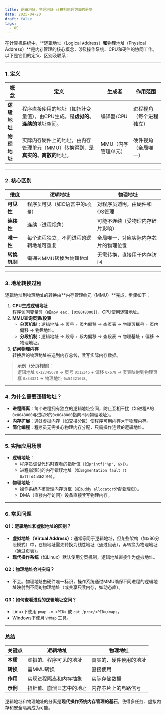 ```yaml
---
title: 逻辑地址、物理地址 计算机原理方面的是啥
date: 2025-04-20
draft: false
tags:
  - OS
---
```

在计算机系统中，**逻辑地址（Logical Address）**和**物理地址（Physical Address）**是内存管理的核心概念，涉及操作系统、CPU和硬件的协同工作。以下是它们的定义、区别及联系：

---

### **1. 定义**
| **概念**       | **定义**                                                                 | **生成者**       | **作用范围**       |
|----------------|--------------------------------------------------------------------------|------------------|--------------------|
| **逻辑地址**   | 程序直接使用的地址（如指针变量值），由CPU生成，是**虚拟的、连续的**地址空间。 | 编译器/CPU       | 进程视角（每个进程独立） |
| **物理地址**   | 实际内存硬件上的地址，由内存管理单元（MMU）转换得到，是**真实的、离散的**地址。 | MMU（内存管理单元） | 硬件视角（全局唯一）   |

---

### **2. 核心区别**
| **维度**         | **逻辑地址**                          | **物理地址**                          |
|------------------|--------------------------------------|--------------------------------------|
| **可见性**       | 程序员可见（如C语言中的`&变量`）       | 对程序员透明，由硬件和OS管理           |
| **连续性**       | 连续（进程视角）                     | 可能不连续（受物理内存碎片影响）         |
| **唯一性**       | 每个进程独立，不同进程的逻辑地址可重复  | 全局唯一，对应实际内存芯片的物理位置     |
| **转换机制**     | 需通过MMU转换为物理地址               | 无需转换，直接用于内存访问              |

---

### **3. 地址转换过程**
逻辑地址到物理地址的转换由**内存管理单元（MMU）**完成，步骤如下：
1. **CPU生成逻辑地址**  
   程序访问变量时（如`mov eax, [0x8048000]`），CPU使用逻辑地址。
2. **MMU查询页表/段表**  
   - **分页机制**：逻辑地址 → 页号 + 页内偏移 → 查页表 → 物理页框号 + 页内偏移 → 物理地址。  
   - **分段机制**：逻辑地址 → 段号 + 段内偏移 → 查段表 → 物理基址 + 偏移 → 物理地址。  
3. **访问物理内存**  
   转换后的物理地址被送到内存总线，读写实际内存数据。

> **示例（分页机制）**：  
> 逻辑地址 `0x12345678` → 页号 `0x12345` + 偏移 `0x678` → 页表映射到物理页框 `0x54321` → 物理地址 `0x54321678`。

---

### **4. 为什么需要逻辑地址？**
- **进程隔离**：每个进程拥有独立的逻辑地址空间，防止互相干扰（如进程A的`0x8048000`与进程B的`0x8048000`指向不同物理地址）。  
- **内存扩展**：通过虚拟内存（如交换分区）使程序可用内存大于物理内存。  
- **简化编程**：程序员无需关心物理内存分配，只需操作连续的逻辑地址。  

---

### **5. 实际应用场景**
- **逻辑地址**：  
  - 程序员调试代码时查看的指针值（如`printf("%p", &x)`）。  
  - 进程崩溃时的内存错误地址（如`Segmentation fault at 0x7ffd4a3b2f00`）。  
- **物理地址**：  
  - 操作系统内核管理内存页框（如`buddy allocator`分配物理页）。  
  - DMA（直接内存访问）设备直接读写物理内存。  

---

### **6. 常见问题**
#### **Q1：逻辑地址和虚拟地址的区别？**
- **虚拟地址（Virtual Address）**：通常等同于逻辑地址，但某些架构（如x86分段模式）中，逻辑地址需先转换为线性地址（通过段表），再转换为物理地址（通过页表）。  
- **现代操作系统**（如Linux）默认使用分页机制，逻辑地址直接作为虚拟地址。

#### **Q2：物理地址会冲突吗？**
- 不会。物理地址由硬件唯一标识，操作系统通过MMU确保不同进程的逻辑地址映射到不同的物理地址（或共享只读内存，如动态库）。

#### **Q3：如何查看进程的逻辑地址空间？**
- Linux下使用 `pmap -x <PID>` 或 `cat /proc/<PID>/maps`。  
- Windows下使用 `VMMap` 工具。

---

### **总结**
| **关键点**               | **逻辑地址**              | **物理地址**              |
|--------------------------|--------------------------|--------------------------|
| **本质**                 | 虚拟的、程序可见的地址     | 真实的、硬件使用的地址     |
| **转换**                 | 需MMU转换                | 直接使用                 |
| **作用**                 | 实现进程隔离和内存抽象     | 实际存储数据             |
| **示例**                 | 指针值、崩溃日志中的地址   | 内存芯片上的电路信号      |

逻辑地址和物理地址的分离是**现代操作系统内存管理的基石**，使得多任务、虚拟内存和安全隔离成为可能。